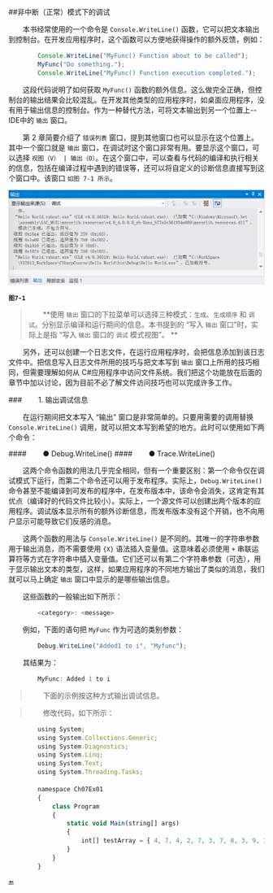 ##非中断（正常）模式下的调试

&emsp;&emsp;本书经常使用的一个命令是 `Console.WriteLine()` 函数，它可以把文本输出到控制台。在开发应用程序时，这个函数可以方便地获得操作的额外反馈，例如：

```javascript
        Console.WriteLine("MyFunc() Function about to be called");
        MyFunc("Do something.");
        Console.WriteLine("MyFunc() Function execution completed.");
```

&emsp;&emsp;这段代码说明了如何获取 `MyFunc()` 函数的额外信息。这么做完全正确，但控制台的输出结果会比较混乱。在开发其他类型的应用程序时，如桌面应用程序，没有用于输出信息的控制台。作为一种替代方法，可将文本输出到另一个位置上--IDE中的 `输出` 窗口。

&emsp;&emsp;第 2 章简要介绍了 `错误列表` 窗口，提到其他窗口也可以显示在这个位置上。其中一个窗口就是 `输出` 窗口，在调试时这个窗口非常有用。要显示这个窗口，可以选择 `视图（V） | 输出（O）`。在这个窗口中，可以查看与代码的编译和执行相关的信息，包括在编译过程中遇到的错误等，还可以将自定义的诊断信息直接写到这个窗口中。该窗口 `如图 7-1 所示`。

![图7-1](/assets/7-1.png)

**`图7-1`**

>&emsp;&emsp;**使用 `输出` 窗口的下拉菜单可以选择三种模式：`生成`、`生成顺序` 和 `调试`。分别显示编译和运行期间的信息。本书提到的 “写入 `输出` 窗口”时，实际上是指 “写入 `输出` 窗口的 `调试` 模式视图”。 **

&emsp;&emsp;另外，还可以创建一个日志文件，在运行应用程序时，会把信息添加到该日志文件中。把信息写入日志文件所用的技巧与把文本写到 `输出` 窗口上所用的技巧相同，但需要理解如何从 C#应用程序中访问文件系统。我们把这个功能放在后面的章节中加以讨论，因为目前不必了解文件访问技巧也可以完成许多工作。

###&emsp;&emsp; 1. 输出调试信息

&emsp;&emsp;在运行期间把文本写入 “输出” 窗口是非常简单的。只要用需要的调用替换 `Console.WriteLine()` 调用，就可以把文本写到希望的地方。此时可以使用如下两个命令：

####&emsp;&emsp; ● Debug.WriteLine()
####&emsp;&emsp; ● Trace.WriteLine()

&emsp;&emsp;这两个命令函数的用法几乎完全相同，但有一个重要区别：第一个命令仅在调试模式下运行，而第二个命令还可以用于发布程序。实际上，`Debug.WriteLine()` 命令甚至不能编译到可发布的程序中，在发布版本中，该命令会消失，这肯定有其优点（编译好的代码文件比较小）。实际上，一个源文件可以创建出两个版本的应用程序。调试版本显示所有的额外诊断信息，而发布版本没有这个开销，也不向用户显示可能导致它们反感的消息。

&emsp;&emsp;这两个函数的用法与 `Console.WriteLine()` 是不同的。其唯一的字符串参数用于输出消息，而不需要使用 `{X}` 语法插入变量值。这意味着必须使用 `+` 串联运算符等方式在字符串中插入变量值。它们还可以有第二个字符串参数（可选），用于显示输出文本的类型，这样，如果应用程序的不同地方输出了类似的消息，我们就可以马上确定 `输出` 窗口中显示的是哪些输出信息。

&emsp;&emsp;这些函数的一般输出如下所示：

```javascript
        <category>: <message>
```
&emsp;&emsp;例如，下面的语句把 `MyFunc` 作为可选的类别参数：

```javascript
        Debug.WriteLine("Added1 to i", "Myfunc");
```

&emsp;&emsp;其结果为：

```javascript
        MyFunc: Added 1 to i
```

>&emsp;&emsp;下面的示例按这种方式输出调试信息。

>&emsp;&emsp;修改代码，如下所示：

```javascript
        using System;
        using System.Collections.Generic;
        using System.Diagnostics;
        using System.Linq;
        using System.Text;
        using System.Threading.Tasks;

        namespace Ch07Ex01
        {
            class Program
            {
                static void Main(string[] args)
                {
                    int[] testArray = { 4, 7, 4, 2, 7, 3, 7, 8, 3, 9, 1, 9 };
                }
            }
        }
```



























🔚